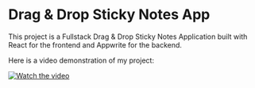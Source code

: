 # Drag & Drop Sticky Notes App

This project is a Fullstack Drag & Drop Sticky Notes Application built with React for the frontend and Appwrite for the backend.

Here is a video demonstration of my project:

[![Watch the video](https://media.istockphoto.com/id/1378731362/vector/paper-notes-with-adhesive-tape-and-pins.jpg?s=612x612&w=0&k=20&c=dqlG9MU2b1hsJZTgEALgiRMuYl0t-zfTL6gAqgTGgAc=)](https://drive.google.com/file/d/1b6rNFHyeywp4CousGp9TYBeteoqMzKF0/view?usp=sharing)

